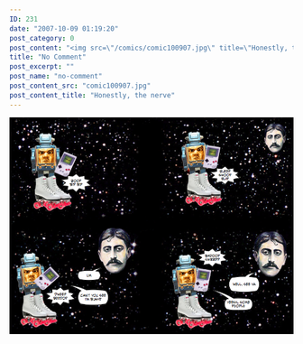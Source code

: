 ```yaml
---
ID: 231
date: "2007-10-09 01:19:20"
post_category: 0
post_content: "<img src=\"/comics/comic100907.jpg\" title=\"Honestly, the nerve\" />"
title: "No Comment"
post_excerpt: ""
post_name: "no-comment"
post_content_src: "comic100907.jpg"
post_content_title: "Honestly, the nerve"
---
```



[![Honestly, the nerve](/comics-hi-res/comic100907.jpg)](/comics-hi-res/comic100907.jpg)
